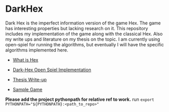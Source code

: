 # DarkHex

Dark Hex is the imperfect information version of the game Hex.
The game has interesting properties but lacking research on it.
This repository includes my implementation of the game along with
the classical Hex. Also my write ups and literature on my thesis
on the topic. I am currently using open-spiel for running the
algorithms, but eventually I will have the specific algorithms
implemented here.

- [What is Hex](https://en.wikipedia.org/wiki/Hex_(board_game))
- [Dark-Hex Open Spiel Implementation](https://github.com/deepmind/open_spiel/blob/master/open_spiel/games/dark_hex.h)

- [Thesis Write-up](Thesis-text/main.pdf)
- [Sample Game](Sample_game.md)

**Please add the project pythonpath for relative ref to work.**
run ```export PYTHONPATH="${PYTHONPATH}:<path_to_repo>"```